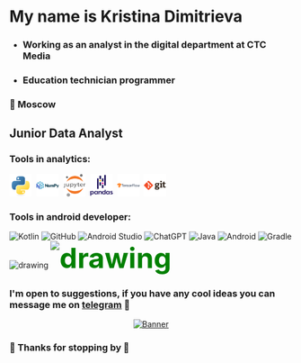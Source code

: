 
# My name is Kristina Dimitrieva
- ### <div align=""> Working as an analyst in the digital department at СТС Media  </div>
- ### <div align=""> Education technician programmer </div>
### :round_pushpin: Moscow
## Junior Data Analyst

###  Tools in analytics:
<div>
  <img src="https://github.com/devicons/devicon/blob/master/icons/python/python-original.svg" title="Python" alt="Python" width="40" height="40"/>&nbsp;
  <img src="https://github.com/devicons/devicon/blob/master/icons/numpy/numpy-original-wordmark.svg" title="NumPy" alt="NumPy" width="40" height="40"/>&nbsp;
  <img src="https://github.com/devicons/devicon/blob/master/icons/jupyter/jupyter-original-wordmark.svg" title="Jupyter" alt="Jupyter" width="40" height="40"/>&nbsp;
  <img src="https://github.com/devicons/devicon/blob/master/icons/pandas/pandas-original-wordmark.svg" title="Pandas" alt="Pandas" width="40" height="40"/>&nbsp;
  <img src="https://github.com/devicons/devicon/blob/master/icons/tensorflow/tensorflow-original-wordmark.svg" title="TensorFlow" alt="TensorFlow" width="40" height="40"/>&nbsp;
  <img src="https://github.com/devicons/devicon/blob/master/icons/git/git-original-wordmark.svg" title="Git" **alt="Git" width="40" height="40"/>
</div>

### Tools in android developer:

![Kotlin](https://img.shields.io/badge/kotlin-%237F52FF.svg?style=for-the-badge&logo=kotlin&logoColor=white)       ![GitHub](https://img.shields.io/badge/github-%23121011.svg?style=for-the-badge&logo=github&logoColor=white)      	![Android Studio](https://img.shields.io/badge/Android%20Studio-3DDC84.svg?style=for-the-badge&logo=android-studio&logoColor=white)    ![ChatGPT](https://img.shields.io/badge/chatGPT-74aa9c?style=for-the-badge&logo=openai&logoColor=white)  ![Java](https://img.shields.io/badge/java-%23ED8B00.svg?style=for-the-badge&logo=openjdk&logoColor=white)   ![Android](https://img.shields.io/badge/Android-3DDC84?style=for-the-badge&logo=android&logoColor=white)   ![Gradle](https://img.shields.io/badge/Gradle-02303A.svg?style=for-the-badge&logo=Gradle&logoColor=white)  <img src="https://eppleton.de/assets/rxbanner.jpg" alt="drawing" width="70">   <span style="color:green;font-weight:700;font-size:50px"> 
        <img padding-right="300px" src="https://s3.amazonaws.com/media-p.slid.es/uploads/329014/images/7904895/retrofit.jpg" alt="drawing" width="100"/>
### <div align=""> I'm open to suggestions, if you have any cool ideas you can message me on [telegram](https://t.me/user_kristina) 🐾</div> 
<p align="center"> 
  <a href="https://www.edisonlee55.com"><img src="https://media2.giphy.com/media/v1.Y2lkPTc5MGI3NjExZW40MXN5enpncHp4NTJhMndsb20zb2ZiY2Vkb3A1NXlscHdqcHEwbSZlcD12MV9pbnRlcm5hbF9naWZfYnlfaWQmY3Q9Zw/n8awua33xgS3CVxb1f/giphy.webp" alt="Banner"></a>
</p>

### 🐾 Thanks for stopping by 🐸  




